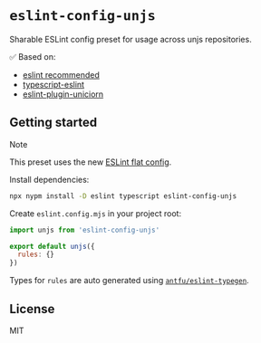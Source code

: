 # `eslint-config-unjs`

Sharable ESLint config preset for usage across unjs repositories.

✅ Based on:

- [eslint recommended](https://eslint.org/docs/latest/rules/)
- [typescript-eslint](https://typescript-eslint.io/)
- [eslint-plugin-uniciorn](https://github.com/sindresorhus/eslint-plugin-unicorn)

## Getting started

> [!NOTE]
> This preset uses the new [ESLint flat config](https://eslint.org/docs/latest/use/configure/configuration-files).

Install dependencies:

```sh
npx nypm install -D eslint typescript eslint-config-unjs
```

Create `eslint.config.mjs` in your project root:

```js
import unjs from 'eslint-config-unjs'

export default unjs({
  rules: {}
})
```

Types for `rules` are auto generated using [`antfu/eslint-typegen`](https://github.com/antfu/eslint-typegen).

## License

MIT
